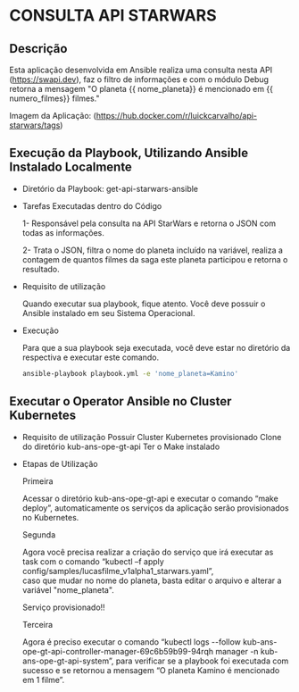 # CONSULTA API STARWARS


## Descrição
Esta aplicação desenvolvida em Ansible realiza uma consulta nesta API (https://swapi.dev),
faz o filtro de informações e com o módulo Debug retorna a mensagem "O planeta {{ nome_planeta}} é mencionado em {{ numero_filmes}} filmes."

Imagem da Aplicação: (https://hub.docker.com/r/luickcarvalho/api-starwars/tags)

## Execução da Playbook, Utilizando Ansible Instalado Localmente

- Diretório da Playbook: get-api-starwars-ansible

- Tarefas Executadas dentro do Código

  1- Responsável pela consulta na API StarWars e retorna o JSON com todas as informações.

  2- Trata o JSON, filtra o nome do planeta incluído na variável, realiza a contagem de quantos filmes da saga este planeta participou e retorna o resultado.

- Requisito de utilização

  Quando executar sua playbook, fique atento. Você deve possuir o Ansible instalado em seu Sistema Operacional.

- Execução

  Para que a sua playbook seja executada, você deve estar no diretório da respectiva e executar este comando.
  ```sh
  ansible-playbook playbook.yml -e 'nome_planeta=Kamino'
  ```
## Executar o Operator Ansible no Cluster Kubernetes

- Requisito de utilização
  Possuir Cluster Kubernetes provisionado
  Clone do diretório kub-ans-ope-gt-api
  Ter o Make instalado
  
- Etapas de Utilização  
  
  Primeira
  
  Acessar o diretório kub-ans-ope-gt-api e executar o comando “make deploy”, automaticamente os serviços da aplicação serão provisionados no Kubernetes.
  
  Segunda
  
  Agora você precisa realizar a criação do serviço que irá executar as task com o comando “kubectl –f apply config/samples/lucasfilme_v1alpha1_starwars.yaml”,  
  caso que mudar no nome do planeta, basta editar o arquivo e alterar a variável "nome_planeta".
  
  Serviço provisionado!! 
  
  Terceira
  
  Agora é preciso executar o comando “kubectl logs --follow kub-ans-ope-gt-api-controller-manager-69c6b59b99-94rqh manager -n kub-ans-ope-gt-api-system”,
  para verificar se a playbook foi executada com sucesso e se retornou a mensagem “O planeta Kamino é mencionado em 1 filme”.
